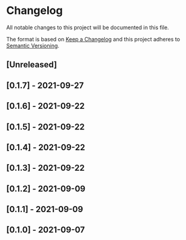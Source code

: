 # Changelog

All notable changes to this project will be documented in this file.

The format is based on [Keep a Changelog](http://keepachangelog.com/en/1.0.0/)
and this project adheres to [Semantic Versioning](http://semver.org/spec/v2.0.0.html).

## [Unreleased]

## [0.1.7] - 2021-09-27

## [0.1.6] - 2021-09-22

## [0.1.5] - 2021-09-22

## [0.1.4] - 2021-09-22

## [0.1.3] - 2021-09-22

## [0.1.2] - 2021-09-09

## [0.1.1] - 2021-09-09

## [0.1.0] - 2021-09-07
